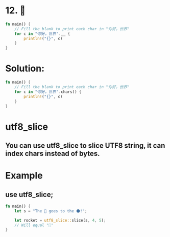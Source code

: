 # 12. 🌟
```rs
fn main() {
    // Fill the blank to print each char in "你好，世界"
    for c in "你好，世界".__ {
        println!("{}", c)
    }
}
```
# Solution:
```rs
fn main() {
    // Fill the blank to print each char in "你好，世界"
    for c in "你好，世界".chars() {
        println!("{}", c)
    }
}
```
# utf8_slice
## You can use utf8_slice to slice UTF8 string, it can index chars instead of bytes.

# Example
## use utf8_slice;
```rs
fn main() {
    let s = "The 🚀 goes to the 🌑!";

    let rocket = utf8_slice::slice(s, 4, 5);
    // Will equal "🚀"
}
```
